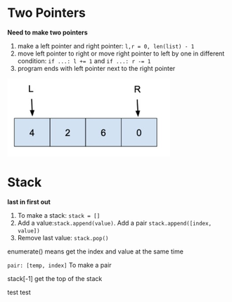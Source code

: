 # Two Pointers
**Need to make two pointers**

1. make a left pointer and right pointer:
   `l,r = 0, len(list) - 1`
2. move left pointer to right or move right pointer to left by one in different condition:
   `if ...: l += 1` and
   `if ...: r -= 1`
3. program ends with left pointer next to the right pointer

![Two Pointer Visualiation](twoPointers.jpg)

# Stack
**last in first out**

1. To make a stack: `stack = []`
2. Add a value:`stack.append(value)`. Add a pair `stack.append([index, value])`
3. Remove last value: `stack.pop()`



enumerate() means get the index and value at the same time

`pair: [temp, index]` To make a pair 

stack[-1] get the top of the stack


test test